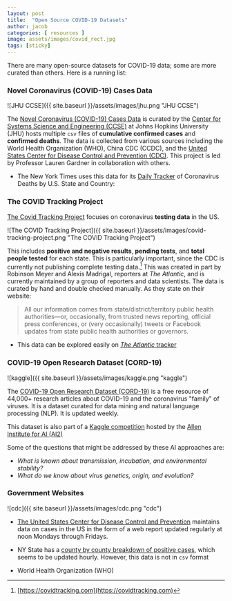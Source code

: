 ```yaml
---
layout: post
title:  "Open Source COVID-19 Datasets"
author: jacob
categories: [ resources ]
image: assets/images/covid_rect.jpg
tags: [sticky]
---
```

There are many open-source datasets for COVID-19 data; some are more curated than others. Here is a running list:

### Novel Coronavirus (COVID-19) Cases Data

![JHU CCSE]({{ site.baseurl }}/assets/images/jhu.png "JHU CCSE")

The [Novel Coronavirus (COVID-19) Cases Data](https://data.humdata.org/dataset/novel-coronavirus-2019-ncov-cases) is curated by the [Center for Systems Science and Engineering (CCSE)](https://systems.jhu.edu) at Johns Hopkins University (JHU) hosts multiple `csv` files of **cumulative confirmed cases** and **confirmed deaths**. The data is collected from various sources including the World Health Organization (WHO), China CDC (CCDC), and the [United States Center for Disease Control and Prevention (CDC)](https://www.cdc.gov/coronavirus/2019-ncov/cases-updates/cases-in-us.html). This project is led by Professor Lauren Gardner in collaboration with others.

* The New York Times uses this data for its [Daily Tracker](https://www.nytimes.com/interactive/2020/03/21/upshot/coronavirus-deaths-by-country.html?action=click&module=Top%20Stories&pgtype=Homepage) of Coronavirus Deaths by U.S. State and Country:

### The COVID Tracking Project

[The Covid Tracking Project](https://covidtracking.com/) focuses on coronavirus **testing data** in the US.

![The COVID Tracking Project]({{ site.baseurl }}/assets/images/covid-tracking-project.png "The COVID Tracking Project")

This includes **positive and negative results**, **pending tests**, and **total people tested** for each state. This is particularly important, since the CDC is currently not publishing complete testing data.[^fn1] This was created in part by Robinson Meyer and Alexis Madrigal, reporters at _The Atlantic_, and is currently maintained by a group of reporters and data scientists. The data is curated by hand and double checked manually. As they state on their website:

> All our information comes from state/district/territory public health authorities—or, occasionally, from trusted news reporting, official press conferences, or (very occasionally) tweets or Facebook updates from state public health authorities or governors.

* This data can be explored easily on [_The Atlantic_ tracker](https://www.theatlantic.com/health/archive/2020/03/how-many-people-tested-sick-coronavirus-covid-each-state-america/608413/)

### COVID-19 Open Research Dataset (CORD-19)

![kaggle]({{ site.baseurl }}/assets/images/kaggle.png "kaggle")

The [COVID-19 Open Research Dataset (CORD-19)](https://pages.semanticscholar.org/coronavirus-research) is a free resource of 44,000+ research articles about COVID-19 and the coronavirus "family" of viruses. It is a dataset curated for data mining and natural language processing (NLP). It is updated weekly.

This dataset is also part of a [Kaggle competition](https://www.kaggle.com/allen-institute-for-ai/CORD-19-research-challenge) hosted by the [Allen Institute for AI (AI2)](https://duckduckgo.com/?q=Allen+Institute+For+AI&t=osx)

Some of the questions that might be addressed by these AI approaches are:
* _What is known about transmission, incubation, and environmental stability?_
* _What do we know about virus genetics, origin, and evolution?_


### Government Websites

![cdc]({{ site.baseurl }}/assets/images/cdc.png "cdc")

* [The United States Center for Disease Control and Prevention](https://www.cdc.gov/coronavirus/2019-ncov/cases-updates/cases-in-us.html) maintains data on cases in the US in the form of a web report updated regularly at noon Mondays through Fridays.

* NY State has a [county by county breakdown of positive cases](https://coronavirus.health.ny.gov/county-county-breakdown-positive-cases), which seems to be updated hourly. However, this data is not in `csv` format

* World Health Organization (WHO)

[^fn1]: [https://covidtracking.com](https://covidtracking.com)
